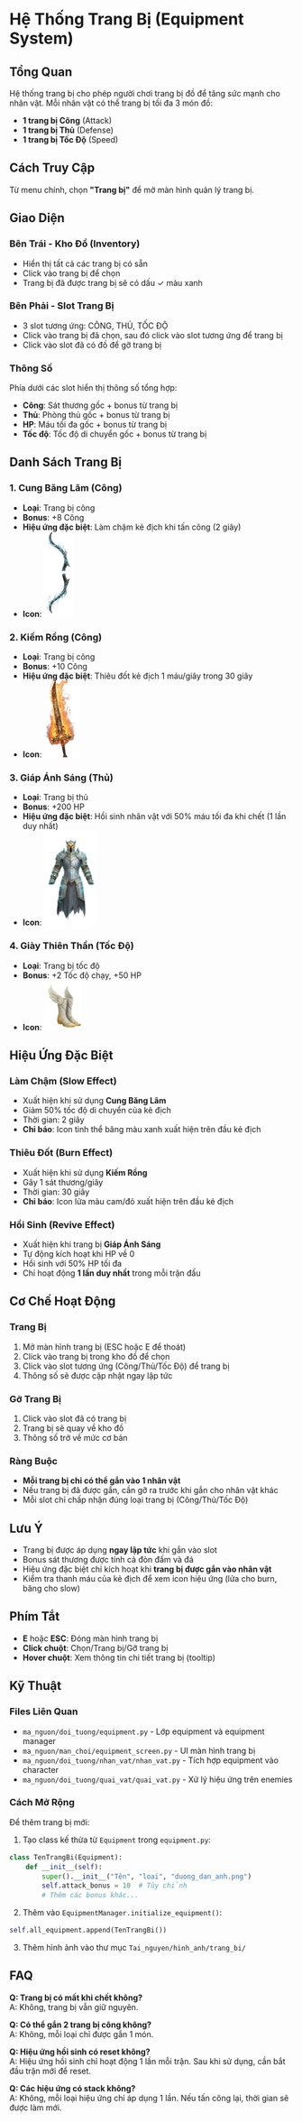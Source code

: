 # Hệ Thống Trang Bị (Equipment System)

## Tổng Quan

Hệ thống trang bị cho phép người chơi trang bị đồ để tăng sức mạnh cho nhân vật. Mỗi nhân vật có thể trang bị tối đa 3 món đồ:
- **1 trang bị Công** (Attack)
- **1 trang bị Thủ** (Defense)  
- **1 trang bị Tốc Độ** (Speed)

## Cách Truy Cập

Từ menu chính, chọn **"Trang bị"** để mở màn hình quản lý trang bị.

## Giao Diện

### Bên Trái - Kho Đồ (Inventory)
- Hiển thị tất cả các trang bị có sẵn
- Click vào trang bị để chọn
- Trang bị đã được trang bị sẽ có dấu ✓ màu xanh

### Bên Phải - Slot Trang Bị
- 3 slot tương ứng: CÔNG, THỦ, TỐC ĐỘ
- Click vào trang bị đã chọn, sau đó click vào slot tương ứng để trang bị
- Click vào slot đã có đồ để gỡ trang bị

### Thông Số
Phía dưới các slot hiển thị thông số tổng hợp:
- **Công**: Sát thương gốc + bonus từ trang bị
- **Thủ**: Phòng thủ gốc + bonus từ trang bị
- **HP**: Máu tối đa gốc + bonus từ trang bị
- **Tốc độ**: Tốc độ di chuyển gốc + bonus từ trang bị

## Danh Sách Trang Bị

### 1. Cung Băng Lãm (Công)
- **Loại**: Trang bị công
- **Bonus**: +8 Công
- **Hiệu ứng đặc biệt**: Làm chậm kẻ địch khi tấn công (2 giây)
- **Icon**: ![Cung Băng Lãm](Tai_nguyen/hinh_anh/trang_bi/trang_bi_cong/cung_bang_lam.png)

### 2. Kiếm Rồng (Công)
- **Loại**: Trang bị công
- **Bonus**: +10 Công
- **Hiệu ứng đặc biệt**: Thiêu đốt kẻ địch 1 máu/giây trong 30 giây
- **Icon**: ![Kiếm Rồng](Tai_nguyen/hinh_anh/trang_bi/trang_bi_cong/kiem_rong.png)

### 3. Giáp Ánh Sáng (Thủ)
- **Loại**: Trang bị thủ
- **Bonus**: +200 HP
- **Hiệu ứng đặc biệt**: Hồi sinh nhân vật với 50% máu tối đa khi chết (1 lần duy nhất)
- **Icon**: ![Giáp Ánh Sáng](Tai_nguyen/hinh_anh/trang_bi/trang_bi_thu/giap_anh_sang.png)

### 4. Giày Thiên Thần (Tốc Độ)
- **Loại**: Trang bị tốc độ
- **Bonus**: +2 Tốc độ chạy, +50 HP
- **Icon**: ![Giày Thiên Thần](Tai_nguyen/hinh_anh/trang_bi/trang_bi_toc_chay/giay_thien_than.png)

## Hiệu Ứng Đặc Biệt

### Làm Chậm (Slow Effect)
- Xuất hiện khi sử dụng **Cung Băng Lãm**
- Giảm 50% tốc độ di chuyển của kẻ địch
- Thời gian: 2 giây
- **Chỉ báo**: Icon tinh thể băng màu xanh xuất hiện trên đầu kẻ địch

### Thiêu Đốt (Burn Effect)
- Xuất hiện khi sử dụng **Kiếm Rồng**
- Gây 1 sát thương/giây
- Thời gian: 30 giây
- **Chỉ báo**: Icon lửa màu cam/đỏ xuất hiện trên đầu kẻ địch

### Hồi Sinh (Revive Effect)
- Xuất hiện khi trang bị **Giáp Ánh Sáng**
- Tự động kích hoạt khi HP về 0
- Hồi sinh với 50% HP tối đa
- Chỉ hoạt động **1 lần duy nhất** trong mỗi trận đấu

## Cơ Chế Hoạt Động

### Trang Bị
1. Mở màn hình trang bị (ESC hoặc E để thoát)
2. Click vào trang bị trong kho đồ để chọn
3. Click vào slot tương ứng (Công/Thủ/Tốc Độ) để trang bị
4. Thông số sẽ được cập nhật ngay lập tức

### Gỡ Trang Bị
1. Click vào slot đã có trang bị
2. Trang bị sẽ quay về kho đồ
3. Thông số trở về mức cơ bản

### Ràng Buộc
- **Mỗi trang bị chỉ có thể gắn vào 1 nhân vật**
- Nếu trang bị đã được gắn, cần gỡ ra trước khi gắn cho nhân vật khác
- Mỗi slot chỉ chấp nhận đúng loại trang bị (Công/Thủ/Tốc Độ)

## Lưu Ý

- Trang bị được áp dụng **ngay lập tức** khi gắn vào slot
- Bonus sát thương được tính cả đòn đấm và đá
- Hiệu ứng đặc biệt chỉ kích hoạt khi **trang bị được gắn vào nhân vật**
- Kiểm tra thanh máu của kẻ địch để xem icon hiệu ứng (lửa cho burn, băng cho slow)

## Phím Tắt

- **E** hoặc **ESC**: Đóng màn hình trang bị
- **Click chuột**: Chọn/Trang bị/Gỡ trang bị
- **Hover chuột**: Xem thông tin chi tiết trang bị (tooltip)

## Kỹ Thuật

### Files Liên Quan
- `ma_nguon/doi_tuong/equipment.py` - Lớp equipment và equipment manager
- `ma_nguon/man_choi/equipment_screen.py` - UI màn hình trang bị
- `ma_nguon/doi_tuong/nhan_vat/nhan_vat.py` - Tích hợp equipment vào character
- `ma_nguon/doi_tuong/quai_vat/quai_vat.py` - Xử lý hiệu ứng trên enemies

### Cách Mở Rộng

Để thêm trang bị mới:

1. Tạo class kế thừa từ `Equipment` trong `equipment.py`:
```python
class TenTrangBi(Equipment):
    def __init__(self):
        super().__init__("Tên", "loai", "duong_dan_anh.png")
        self.attack_bonus = 10  # Tùy chỉnh
        # Thêm các bonus khác...
```

2. Thêm vào `EquipmentManager.initialize_equipment()`:
```python
self.all_equipment.append(TenTrangBi())
```

3. Thêm hình ảnh vào thư mục `Tai_nguyen/hinh_anh/trang_bi/`

## FAQ

**Q: Trang bị có mất khi chết không?**  
A: Không, trang bị vẫn giữ nguyên.

**Q: Có thể gắn 2 trang bị công không?**  
A: Không, mỗi loại chỉ được gắn 1 món.

**Q: Hiệu ứng hồi sinh có reset không?**  
A: Hiệu ứng hồi sinh chỉ hoạt động 1 lần mỗi trận. Sau khi sử dụng, cần bắt đầu trận mới để reset.

**Q: Các hiệu ứng có stack không?**  
A: Không, mỗi loại hiệu ứng chỉ áp dụng 1 lần. Nếu tấn công lại, thời gian sẽ được làm mới.
